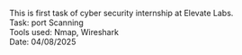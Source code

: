 This is first task of cyber security internship at Elevate Labs.<br>
Task: port Scanning<br>
Tools used: Nmap, Wireshark<br>
Date: 04/08/2025
